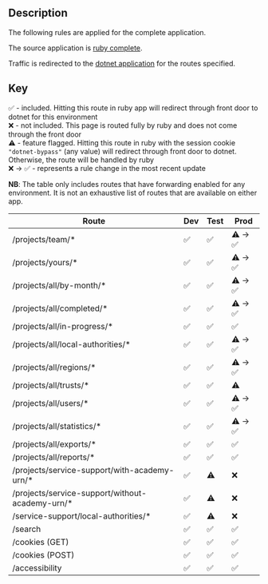 ## Description
The following rules are applied for the complete application.

The source application is [ruby complete](https://github.com/DFE-Digital/dfe-complete-conversions-transfers-and-changes).

Traffic is redirected to the [dotnet application](https://github.com/DFE-Digital/complete-conversions-transfers-changes) for the routes specified.

## Key

✅ - included. Hitting this route in ruby app will redirect through front door to dotnet for this environment  
❌ - not included. This page is routed fully by ruby and does not come through the front door  
⚠️ - feature flagged. Hitting this route in ruby with the session cookie `"dotnet-bypass"` (any value) will redirect through front door to dotnet. Otherwise, the route will be handled by ruby  
❌ → ✅ - represents a rule change in the most recent update

**NB**: The table only includes routes that have forwarding enabled for any environment. It is not an exhaustive list of routes that are available on either app.

| Route | Dev | Test | Prod |  
| - | - | - | - |
| /projects/team/* | ✅ | ✅ | ⚠️ → ✅ |
| /projects/yours/* | ✅ | ✅ | ⚠️ → ✅ |
| /projects/all/by-month/* | ✅ | ✅ | ⚠️ → ✅ |
| /projects/all/completed/* | ✅ | ✅ | ⚠️ → ✅ |
| /projects/all/in-progress/* | ✅ | ✅ | ✅ |
| /projects/all/local-authorities/* | ✅ | ✅ | ⚠️ → ✅ |
| /projects/all/regions/* | ✅ | ✅ | ⚠️ → ✅ |
| /projects/all/trusts/* | ✅ | ✅ | ⚠️ |
| /projects/all/users/* | ✅ | ✅ | ⚠️ → ✅ |
| /projects/all/statistics/* | ✅ | ✅ | ⚠️ → ✅ |
| /projects/all/exports/* | ✅ | ✅ | ✅ |
| /projects/all/reports/* | ✅ | ✅ | ✅ |
| /projects/service-support/with-academy-urn/* | ✅ | ⚠️ | ❌ |
| /projects/service-support/without-academy-urn/* | ✅ | ⚠️ | ❌ |
| /service-support/local-authorities/* | ✅ | ⚠️ | ❌ |
| /search | ✅ | ✅ | ✅ |
| /cookies (GET) | ✅ | ✅ | ✅ |
| /cookies (POST) | ✅ | ✅ | ✅ |
| /accessibility | ✅ | ✅ | ✅ |





